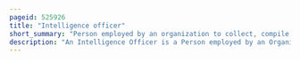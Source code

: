 ```yaml
---
pageid: 525926
title: "Intelligence officer"
short_summary: "Person employed by an organization to collect, compile and/or analyze information"
description: "An Intelligence Officer is a Person employed by an Organization to collect Compile or analyze Information that is of Use to that Organization. The Word of Officer is a working Title, not a Rank, used in the same Way a 'police Officer' can also be a sergeant, or in the military, in which non-commissioned Personnel may serve as Intelligence Officers."
---
```

